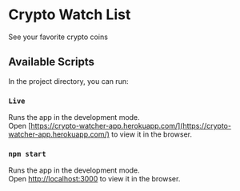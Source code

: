 # Crypto Watch List

See your favorite crypto coins 

## Available Scripts

In the project directory, you can run:

### `Live`

Runs the app in the development mode.\
Open [https://crypto-watcher-app.herokuapp.com/](https://crypto-watcher-app.herokuapp.com/) to view it in the browser.

### `npm start`

Runs the app in the development mode.\
Open [http://localhost:3000](http://localhost:3000) to view it in the browser.


